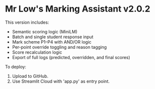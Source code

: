 
# Mr Low's Marking Assistant v2.0.2

This version includes:
- Semantic scoring logic (MiniLM)
- Batch and single student response input
- Mark scheme P1–P4 with AND/OR logic
- Per-point override toggling and reason tagging
- Score recalculation logic
- Export of full logs (predicted, overridden, and final scores)

To deploy:
1. Upload to GitHub.
2. Use Streamlit Cloud with 'app.py' as entry point.
